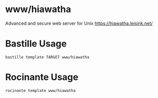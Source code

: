 # www/hiawatha
Advanced and secure web server for Unix
https://hiawatha.leisink.net/

# Bastille Usage
```shell
bastille template TARGET www/hiawatha
```

# Rocinante Usage
```shell
rocinante template www/hiawatha
```
